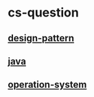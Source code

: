 # cs-question

## [design-pattern](#design-pattern)
## [java](#design-pattern)
## [operation-system](#design-pattern)

